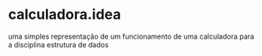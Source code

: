 # calculadora.idea
uma simples representação de um funcionamento de uma calculadora para a disciplina estrutura de dados
